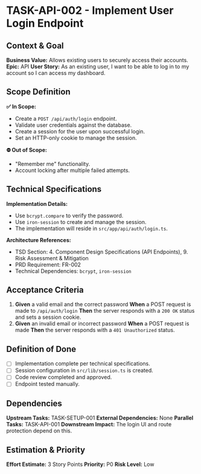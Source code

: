 # TASK-API-002 - Implement User Login Endpoint

## Context & Goal

**Business Value:** Allows existing users to securely access their accounts.
**Epic:** API
**User Story:** As an existing user, I want to be able to log in to my account so I can access my dashboard.

## Scope Definition

**✅ In Scope:**

- Create a `POST /api/auth/login` endpoint.
- Validate user credentials against the database.
- Create a session for the user upon successful login.
- Set an HTTP-only cookie to manage the session.

**⛔ Out of Scope:**

- "Remember me" functionality.
- Account locking after multiple failed attempts.

## Technical Specifications

**Implementation Details:**

- Use `bcrypt.compare` to verify the password.
- Use `iron-session` to create and manage the session.
- The implementation will reside in `src/app/api/auth/login.ts`.

**Architecture References:**

- TSD Section: 4. Component Design Specifications (API Endpoints), 9. Risk Assessment & Mitigation
- PRD Requirement: FR-002
- Technical Dependencies: `bcrypt`, `iron-session`

## Acceptance Criteria

1. **Given** a valid email and the correct password
   **When** a POST request is made to `/api/auth/login`
   **Then** the server responds with a `200 OK` status and sets a session cookie.
2. **Given** an invalid email or incorrect password
   **When** a POST request is made
   **Then** the server responds with a `401 Unauthorized` status.

## Definition of Done

- [ ] Implementation complete per technical specifications.
- [ ] Session configuration in `src/lib/session.ts` is created.
- [ ] Code review completed and approved.
- [ ] Endpoint tested manually.

## Dependencies

**Upstream Tasks:** TASK-SETUP-001
**External Dependencies:** None
**Parallel Tasks:** TASK-API-001
**Downstream Impact:** The login UI and route protection depend on this.

## Estimation & Priority

**Effort Estimate:** 3 Story Points
**Priority:** P0
**Risk Level:** Low
